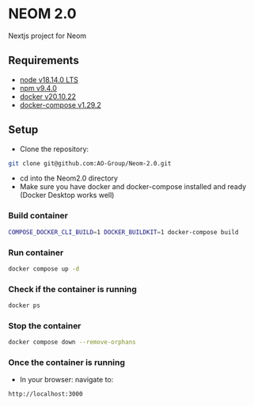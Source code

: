 # NEOM 2.0

Nextjs project for Neom

## Requirements

- [node v18.14.0 LTS](https://nodejs.org/en/)
- [npm v9.4.0](https://docs.npmjs.com/cli/v9)
- [docker v20.10.22](https://docs.docker.com/get-docker/)
- [docker-compose v1.29.2](https://docs.docker.com/compose/install/)

## Setup

- Clone the repository:

```bash
git clone git@github.com:AO-Group/Neom-2.0.git
```

- cd into the Neom2.0 directory
- Make sure you have docker and docker-compose installed and ready (Docker Desktop works well)

### Build container
  
```bash
COMPOSE_DOCKER_CLI_BUILD=1 DOCKER_BUILDKIT=1 docker-compose build
```

### Run container

```bash
docker compose up -d
```

### Check if the container is running

```bash
docker ps
```

### Stop the container

```bash
docker compose down --remove-orphans
```

### Once the container is running

- In your browser: navigate to:

```bash
http://localhost:3000
```
